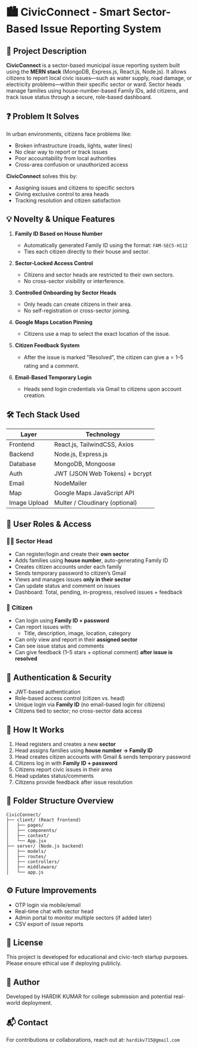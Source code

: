 
# 🏙️ CivicConnect - Smart Sector-Based Issue Reporting System

## 📌 Project Description

**CivicConnect** is a sector-based municipal issue reporting system built using the **MERN stack** (MongoDB, Express.js, React.js, Node.js). It allows citizens to report local civic issues—such as water supply, road damage, or electricity problems—within their specific sector or ward. Sector heads manage families using house-number-based Family IDs, add citizens, and track issue status through a secure, role-based dashboard.

## ❓ Problem It Solves

In urban environments, citizens face problems like:
- Broken infrastructure (roads, lights, water lines)
- No clear way to report or track issues
- Poor accountability from local authorities
- Cross-area confusion or unauthorized access

**CivicConnect** solves this by:
- Assigning issues and citizens to specific sectors
- Giving exclusive control to area heads
- Tracking resolution and citizen satisfaction

## 💡 Novelty & Unique Features

1. **Family ID Based on House Number**  
   - Automatically generated Family ID using the format: `FAM-SEC5-H112`  
   - Ties each citizen directly to their house and sector.

2. **Sector-Locked Access Control**  
   - Citizens and sector heads are restricted to their own sectors.  
   - No cross-sector visibility or interference.

3. **Controlled Onboarding by Sector Heads**  
   - Only heads can create citizens in their area.  
   - No self-registration or cross-sector joining.

4. **Google Maps Location Pinning**  
   - Citizens use a map to select the exact location of the issue.

5. **Citizen Feedback System**  
   - After the issue is marked "Resolved", the citizen can give a ⭐ 1–5 rating and a comment.

6. **Email-Based Temporary Login**  
   - Heads send login credentials via Gmail to citizens upon account creation.

## 🛠️ Tech Stack Used

| Layer       | Technology                         |
|-------------|------------------------------------|
| Frontend    | React.js, TailwindCSS, Axios       |
| Backend     | Node.js, Express.js                |
| Database    | MongoDB, Mongoose                  |
| Auth        | JWT (JSON Web Tokens) + bcrypt     |
| Email       | NodeMailer                         |
| Map         | Google Maps JavaScript API         |
| Image Upload| Multer / Cloudinary (optional)     |

## 👥 User Roles & Access

### 🧑‍💼 Sector Head
- Can register/login and create their **own sector**
- Adds families using **house number**, auto-generating Family ID
- Creates citizen accounts under each family
- Sends temporary password to citizen’s Gmail
- Views and manages issues **only in their sector**
- Can update status and comment on issues
- Dashboard: Total, pending, in-progress, resolved issues + feedback

### 🧍 Citizen
- Can login using **Family ID + password**
- Can report issues with:
  - Title, description, image, location, category
- Can only view and report in their **assigned sector**
- Can see issue status and comments
- Can give feedback (1–5 stars + optional comment) **after issue is resolved**

## 🔐 Authentication & Security
- JWT-based authentication
- Role-based access control (citizen vs. head)
- Unique login via **Family ID** (no email-based login for citizens)
- Citizens tied to sector; no cross-sector data access


## 🚀 How It Works

1. Head registers and creates a new **sector**
2. Head assigns families using **house number → Family ID**
3. Head creates citizen accounts with Gmail & sends temporary password
4. Citizens log in with **Family ID + password**
5. Citizens report civic issues in their area
6. Head updates status/comments
7. Citizens provide feedback after issue resolution

## 📁 Folder Structure Overview
```
CivicConnect/
├── client/ (React frontend)
│   ├── pages/
│   ├── components/
│   ├── context/
│   └── App.jsx
├── server/ (Node.js backend)
│   ├── models/
│   ├── routes/
│   ├── controllers/
│   ├── middleware/
│   └── app.js
```

## ⚙️ Future Improvements
- OTP login via mobile/email
- Real-time chat with sector head
- Admin portal to monitor multiple sectors (if added later)
- CSV export of issue reports

## 📜 License
This project is developed for educational and civic-tech startup purposes. Please ensure ethical use if deploying publicly.

## 🙌 Author
Developed by HARDIK KUMAR for college submission and potential real-world deployment.

## 📬 Contact
For contributions or collaborations, reach out at: `hardikv715@gmail.com`
